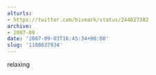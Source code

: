 ```yaml
---
alturls:
- https://twitter.com/bismark/status/244627382
archive:
- 2007-09
date: '2007-09-03T16:45:34+00:00'
slug: '1188837934'
---
```


relaxing

